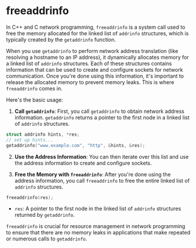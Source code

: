 # freeaddrinfo
In C++ and C network programming, `freeaddrinfo` is a system call used to free the memory allocated for the linked list of `addrinfo` structures, which is typically created by the `getaddrinfo` function.

When you use `getaddrinfo` to perform network address translation (like resolving a hostname to an IP address), it dynamically allocates memory for a linked list of `addrinfo` structures. Each of these structures contains information that can be used to create and configure sockets for network communication. Once you're done using this information, it's important to release the allocated memory to prevent memory leaks. This is where `freeaddrinfo` comes in.

Here's the basic usage:

1. **Call `getaddrinfo`**: First, you call `getaddrinfo` to obtain network address information. `getaddrinfo` returns a pointer to the first node in a linked list of `addrinfo` structures.
```cpp
struct addrinfo hints, *res;
// set up hints...
getaddrinfo("www.example.com", "http", &hints, &res);
```

2. **Use the Address Information**: You can then iterate over this list and use the address information to create and configure sockets.

3. **Free the Memory with `freeaddrinfo`**: After you're done using the address information, you call `freeaddrinfo` to free the entire linked list of `addrinfo` structures.
```cpp
freeaddrinfo(res);
```

- `res`: A pointer to the first node in the linked list of `addrinfo` structures returned by `getaddrinfo`.

`freeaddrinfo` is crucial for resource management in network programming to ensure that there are no memory leaks in applications that make repeated or numerous calls to `getaddrinfo`.